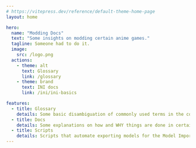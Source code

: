 ```yaml
---
# https://vitepress.dev/reference/default-theme-home-page
layout: home

hero:
  name: "Modding Docs"
  text: "Some insights on modding certain anime games."
  tagline: Someone had to do it.
  image:
    src: /logo.png
  actions:
    - theme: alt
      text: Glossary
      link: /glossary
    - theme: brand
      text: INI docs
      link: /ini/ini-basics

features:
  - title: Glossary
    details: Some basic disambiguation of commonly used terms in the community.
  - title: Docs
    details: Some explanations on how and WHY things are done in certain ways.
  - title: Scripts
    details: Scripts that automate exporting models for the Model Importer.
---
```

